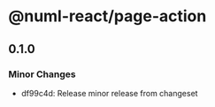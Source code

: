 # @numl-react/page-action

## 0.1.0
### Minor Changes

- df99c4d: Release minor release from changeset
